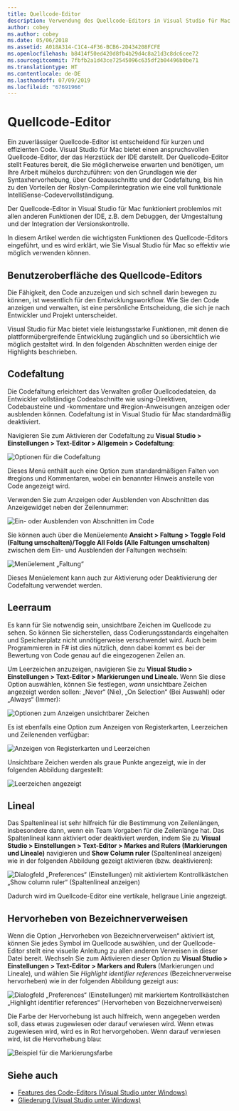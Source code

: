 ```yaml
---
title: Quellcode-Editor
description: Verwendung des Quellcode-Editors in Visual Studio für Mac
author: cobey
ms.author: cobey
ms.date: 05/06/2018
ms.assetid: A018A314-C1C4-4F36-BCB6-2D434208FCFE
ms.openlocfilehash: b8414f50ed420d8fb4b29d4c8a21d3c8dc6cee72
ms.sourcegitcommit: 7fbfb2a1d43ce72545096c635df2b04496b0be71
ms.translationtype: HT
ms.contentlocale: de-DE
ms.lasthandoff: 07/09/2019
ms.locfileid: "67691966"
---
```

# <a name="source-editor"></a>Quellcode-Editor

Ein zuverlässiger Quellcode-Editor ist entscheidend für kurzen und effizienten Code. Visual Studio für Mac bietet einen anspruchsvollen Quellcode-Editor, der das Herzstück der IDE darstellt. Der Quellcode-Editor stellt Features bereit, die Sie möglicherweise erwarten und benötigen, um Ihre Arbeit mühelos durchzuführen: von den Grundlagen wie der Syntaxhervorhebung, über Codeausschnitte und der Codefaltung, bis hin zu den Vorteilen der Roslyn-Compilerintegration wie eine voll funktionale IntelliSense-Codevervollständigung.

Der Quellcode-Editor in Visual Studio für Mac funktioniert problemlos mit allen anderen Funktionen der IDE, z.B. dem Debuggen, der Umgestaltung und der Integration der Versionskontrolle.

In diesem Artikel werden die wichtigsten Funktionen des Quellcode-Editors eingeführt, und es wird erklärt, wie Sie Visual Studio für Mac so effektiv wie möglich verwenden können.

## <a name="the-source-editor-experience"></a>Benutzeroberfläche des Quellcode-Editors

Die Fähigkeit, den Code anzuzeigen und sich schnell darin bewegen zu können, ist wesentlich für den Entwicklungsworkflow. Wie Sie den Code anzeigen und verwalten, ist eine persönliche Entscheidung, die sich je nach Entwickler und Projekt unterscheidet.

Visual Studio für Mac bietet viele leistungsstarke Funktionen, mit denen die plattformübergreifende Entwicklung zugänglich und so übersichtlich wie möglich gestaltet wird. In den folgenden Abschnitten werden einige der Highlights beschrieben.

## <a name="code-folding"></a>Codefaltung

Die Codefaltung erleichtert das Verwalten großer Quellcodedateien, da Entwickler vollständige Codeabschnitte wie using-Direktiven, Codebausteine und -kommentare und #region-Anweisungen anzeigen oder ausblenden können. Codefaltung ist in Visual Studio für Mac standardmäßig deaktiviert.

Navigieren Sie zum Aktivieren der Codefaltung zu **Visual Studio > Einstellungen > Text-Editor > Allgemein > Codefaltung**:

![Optionen für die Codefaltung](media/source-editor-image1.png)

Dieses Menü enthält auch eine Option zum standardmäßigen Falten von #regions und Kommentaren, wobei ein benannter Hinweis anstelle von Code angezeigt wird.

Verwenden Sie zum Anzeigen oder Ausblenden von Abschnitten das Anzeigewidget neben der Zeilennummer:

![Ein- oder Ausblenden von Abschnitten im Code](media/source-editor-image2.png)

Sie können auch über die Menüelemente **Ansicht > Faltung > Toggle Fold (Faltung umschalten)/Toggle All Folds (Alle Faltungen umschalten)** zwischen dem Ein- und Ausblenden der Faltungen wechseln:

![Menüelement „Faltung“](media/source-editor-image19.png)

Dieses Menüelement kann auch zur Aktivierung oder Deaktivierung der Codefaltung verwendet werden.

## <a name="white-space"></a>Leerraum

Es kann für Sie notwendig sein, unsichtbare Zeichen im Quellcode zu sehen. So können Sie sicherstellen, dass Codierungsstandards eingehalten und Speicherplatz nicht unnötigerweise verschwendet wird. Auch beim Programmieren in F# ist dies nützlich, denn dabei kommt es bei der Bewertung von Code genau auf die eingezogenen Zeilen an.

Um Leerzeichen anzuzeigen, navigieren Sie zu **Visual Studio > Einstellungen > Text-Editor > Markierungen und Lineale**. Wenn Sie diese Option auswählen, können Sie festlegen, _wann_ unsichtbare Zeichen angezeigt werden sollen: „Never“ (Nie), „On Selection“ (Bei Auswahl) oder „Always“ (Immer):

![Optionen zum Anzeigen unsichtbarer Zeichen](media/source-editor-image3.png)

Es ist ebenfalls eine Option zum Anzeigen von Registerkarten, Leerzeichen und Zeilenenden verfügbar:

![Anzeigen von Registerkarten und Leerzeichen](media/source-editor-image4.png)

Unsichtbare Zeichen werden als graue Punkte angezeigt, wie in der folgenden Abbildung dargestellt:

![Leerzeichen angezeigt](media/source-editor-image22.png)

## <a name="ruler"></a>Lineal

Das Spaltenlineal ist sehr hilfreich für die Bestimmung von Zeilenlängen, insbesondere dann, wenn ein Team Vorgaben für die Zeilenlänge hat. Das Spaltenlineal kann aktiviert oder deaktiviert werden, indem Sie zu **Visual Studio > Einstellungen > Text-Editor > Markes and Rulers (Markierungen und Lineale)** navigieren und **Show Column ruler** (Spaltenlineal anzeigen) wie in der folgenden Abbildung gezeigt aktivieren (bzw. deaktivieren):

![Dialogfeld „Preferences“ (Einstellungen) mit aktiviertem Kontrollkästchen „Show column ruler“ (Spaltenlineal anzeigen)](media/source-editor-image5.png)

 Dadurch wird im Quellcode-Editor eine vertikale, hellgraue Linie angezeigt.

## <a name="highlight-identifier-references"></a>Hervorheben von Bezeichnerverweisen

Wenn die Option „Hervorheben von Bezeichnerverweisen“ aktiviert ist, können Sie jedes Symbol im Quellcode auswählen, und der Quellcode-Editor stellt eine visuelle Anleitung zu allen anderen Verweisen in dieser Datei bereit. Wechseln Sie zum Aktivieren dieser Option zu **Visual Studio > Einstellungen > Text-Editor > Markers and Rulers** (Markierungen und Lineale), und wählen Sie _Highlight identifier references_ (Bezeichnerverweise hervorheben) wie in der folgenden Abbildung gezeigt aus:

![Dialogfeld „Preferences“ (Einstellungen) mit markiertem Kontrollkästchen „Highlight identifier references“ (Hervorheben von Bezeichnerverweisen)](media/source-editor-image6.png)

Die Farbe der Hervorhebung ist auch hilfreich, wenn angegeben werden soll, dass etwas zugewiesen oder darauf verwiesen wird. Wenn etwas zugewiesen wird, wird es in Rot hervorgehoben. Wenn darauf verwiesen wird, ist die Hervorhebung blau:

![Beispiel für die Markierungsfarbe](media/source-editor-image7.png)

## <a name="see-also"></a>Siehe auch

- [Features des Code-Editors (Visual Studio unter Windows)](/visualstudio/ide/writing-code-in-the-code-and-text-editor)
- [Gliederung (Visual Studio unter Windows)](/visualstudio/ide/outlining)
